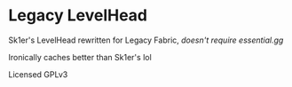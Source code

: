 # Legacy LevelHead
Sk1er's LevelHead rewritten for Legacy Fabric, *doesn't require essential.gg*

Ironically caches better than Sk1er's lol

Licensed GPLv3